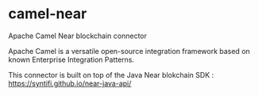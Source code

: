 # camel-near

Apache Camel Near blockchain connector

Apache Camel is a versatile open-source integration framework based on known Enterprise Integration Patterns.

This connector is built on top of the  Java Near blokchain SDK :  https://syntifi.github.io/near-java-api/

